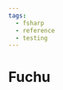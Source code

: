 ```yaml
---
tags:
  - fsharp
  - reference
  - testing
---
```


# Fuchu

<!--
TODO: Finish this reference
TODO: Add tutorial and link to it
TODO: Add any recipes and link to them
-->
